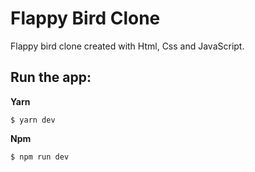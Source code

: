 # Flappy Bird Clone

Flappy bird clone created with Html, Css and JavaScript.

## Run the app:

**Yarn**
```
$ yarn dev
```

**Npm**
```
$ npm run dev
```
